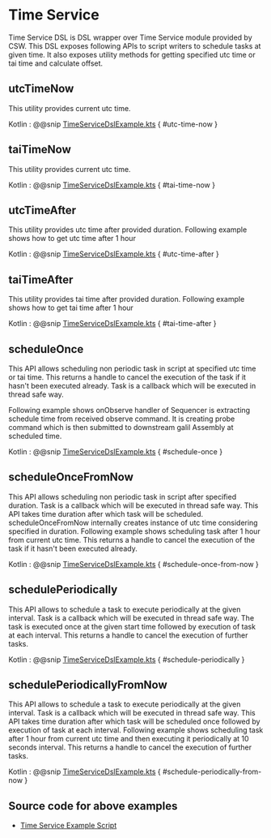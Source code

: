 # Time Service

Time Service DSL is DSL wrapper over Time Service module provided by CSW. This DSL exposes following APIs to script writers to
schedule tasks at given time. It also exposes utility methods for getting specified utc time or tai time and calculate offset.

## utcTimeNow

This utility provides current utc time.

Kotlin
:   @@snip [TimeServiceDslExample.kts](../../../../../../../examples/src/main/kotlin/esw/ocs/scripts/examples/paradox/TimeServiceDslExample.kts) { #utc-time-now }

## taiTimeNow

This utility provides current utc time.

Kotlin
:   @@snip [TimeServiceDslExample.kts](../../../../../../../examples/src/main/kotlin/esw/ocs/scripts/examples/paradox/TimeServiceDslExample.kts) { #tai-time-now }

## utcTimeAfter

This utility provides utc time after provided duration. Following example shows how to get utc time after 1 hour

Kotlin
:   @@snip [TimeServiceDslExample.kts](../../../../../../../examples/src/main/kotlin/esw/ocs/scripts/examples/paradox/TimeServiceDslExample.kts) { #utc-time-after }

## taiTimeAfter

This utility provides tai time after provided duration. Following example shows how to get tai time after 1 hour

Kotlin
:   @@snip [TimeServiceDslExample.kts](../../../../../../../examples/src/main/kotlin/esw/ocs/scripts/examples/paradox/TimeServiceDslExample.kts) { #tai-time-after }

## scheduleOnce

This API allows scheduling non periodic task in script at specified utc time or tai time. This returns a handle to cancel the execution of the task if it hasn't been executed already.
Task is a callback which will be executed in thread safe way.

Following example shows onObserve handler of Sequencer is extracting schedule time from received observe command.
It is creating probe command which is then submitted to downstream galil Assembly at scheduled time.

Kotlin
:   @@snip [TimeServiceDslExample.kts](../../../../../../../examples/src/main/kotlin/esw/ocs/scripts/examples/paradox/TimeServiceDslExample.kts) { #schedule-once }

## scheduleOnceFromNow

This API allows scheduling non periodic task in script after specified duration. Task is a callback which will be executed in thread safe way.
This API takes time duration after which task will be scheduled. scheduleOnceFromNow internally creates instance of utc time considering specified in duration.
Following example shows scheduling task after 1 hour from current utc time. This returns a handle to cancel the execution of the task if it hasn't
been executed already.

Kotlin
:   @@snip [TimeServiceDslExample.kts](../../../../../../../examples/src/main/kotlin/esw/ocs/scripts/examples/paradox/TimeServiceDslExample.kts) { #schedule-once-from-now }

## schedulePeriodically

This API allows to schedule a task to execute periodically at the given interval. Task is a callback which will be executed in thread safe way.
The task is executed once at the given start time followed by execution of task at each interval. This returns a handle to cancel the execution of further tasks.

Kotlin
:   @@snip [TimeServiceDslExample.kts](../../../../../../../examples/src/main/kotlin/esw/ocs/scripts/examples/paradox/TimeServiceDslExample.kts) { #schedule-periodically }

## schedulePeriodicallyFromNow

This API allows to schedule a task to execute periodically at the given interval. Task is a callback which will be executed in thread safe way.
This API takes time duration after which task will be scheduled once followed by execution of task at each interval.
Following example shows scheduling task after 1 hour from current utc time and then executing it periodically at 10 seconds interval.
This returns a handle to cancel the execution of further tasks.

Kotlin
:   @@snip [TimeServiceDslExample.kts](../../../../../../../examples/src/main/kotlin/esw/ocs/scripts/examples/paradox/TimeServiceDslExample.kts) { #schedule-periodically-from-now }

## Source code for above examples

* [Time Service Example Script]($github.base_url$/examples/src/main/kotlin/esw/ocs/scripts/examples/paradox/TimeServiceDslExample.kts)
